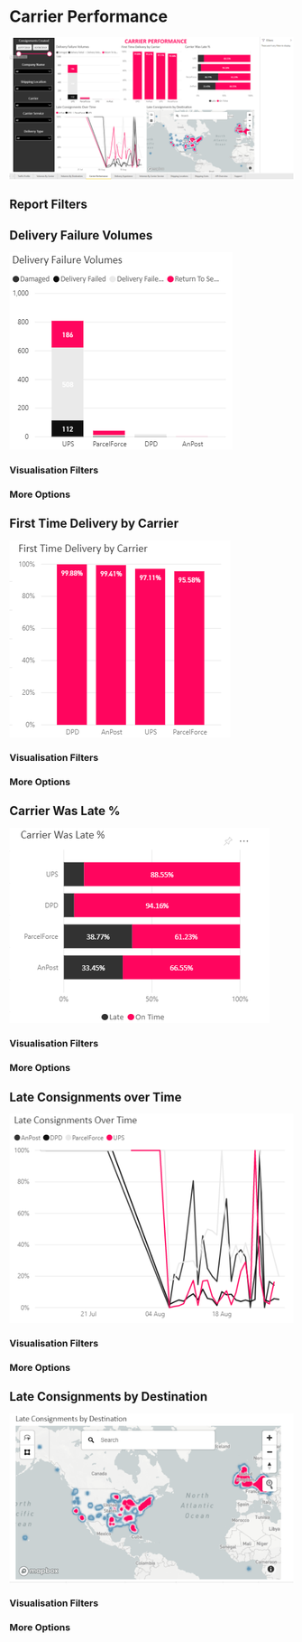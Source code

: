# Carrier Performance

<a href="../images/reports/performance.png" target="_blank">
    <img src="../images/reports/performance.png"/>
</a>

## Report Filters

## Delivery Failure Volumes

<a href="../images/reports/performance-failure.png" target="_blank">
    <img src="../images/reports/performance-failure.png"/>
</a>

### Visualisation Filters

### More Options

## First Time Delivery by Carrier

<a href="../images/reports/performance-first-time.png" target="_blank">
    <img src="../images/reports/performance-first-time.png"/>
</a>

### Visualisation Filters

### More Options

## Carrier Was Late %

<a href="../images/reports/performance-late.png" target="_blank">
    <img src="../images/reports/performance-late.png"/>
</a>

### Visualisation Filters

### More Options

## Late Consignments over Time

<a href="../images/reports/performance-late-over-time.png" target="_blank">
    <img src="../images/reports/performance-late-over-time.png"/>
</a>

### Visualisation Filters

### More Options

## Late Consignments by Destination

<a href="../images/reports/performance-late-destination.png" target="_blank">
    <img src="../images/reports/performance-late-destination.png"/>
</a>

### Visualisation Filters

### More Options